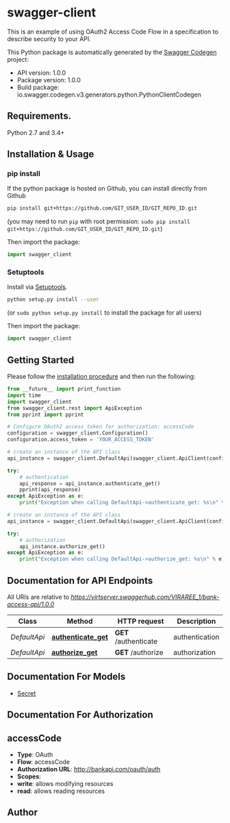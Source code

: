 # swagger-client
This is an example of using OAuth2 Access Code Flow in a specification to describe security to your API.

This Python package is automatically generated by the [Swagger Codegen](https://github.com/swagger-api/swagger-codegen) project:

- API version: 1.0.0
- Package version: 1.0.0
- Build package: io.swagger.codegen.v3.generators.python.PythonClientCodegen

## Requirements.

Python 2.7 and 3.4+

## Installation & Usage
### pip install

If the python package is hosted on Github, you can install directly from Github

```sh
pip install git+https://github.com/GIT_USER_ID/GIT_REPO_ID.git
```
(you may need to run `pip` with root permission: `sudo pip install git+https://github.com/GIT_USER_ID/GIT_REPO_ID.git`)

Then import the package:
```python
import swagger_client 
```

### Setuptools

Install via [Setuptools](http://pypi.python.org/pypi/setuptools).

```sh
python setup.py install --user
```
(or `sudo python setup.py install` to install the package for all users)

Then import the package:
```python
import swagger_client
```

## Getting Started

Please follow the [installation procedure](#installation--usage) and then run the following:

```python
from __future__ import print_function
import time
import swagger_client
from swagger_client.rest import ApiException
from pprint import pprint

# Configure OAuth2 access token for authorization: accessCode
configuration = swagger_client.Configuration()
configuration.access_token = 'YOUR_ACCESS_TOKEN'

# create an instance of the API class
api_instance = swagger_client.DefaultApi(swagger_client.ApiClient(configuration))

try:
    # authentication
    api_response = api_instance.authenticate_get()
    pprint(api_response)
except ApiException as e:
    print("Exception when calling DefaultApi->authenticate_get: %s\n" % e)

# create an instance of the API class
api_instance = swagger_client.DefaultApi(swagger_client.ApiClient(configuration))

try:
    # authorization
    api_instance.authorize_get()
except ApiException as e:
    print("Exception when calling DefaultApi->authorize_get: %s\n" % e)
```

## Documentation for API Endpoints

All URIs are relative to *https://virtserver.swaggerhub.com/VIRAREE_1/bank-access-api/1.0.0*

Class | Method | HTTP request | Description
------------ | ------------- | ------------- | -------------
*DefaultApi* | [**authenticate_get**](docs/DefaultApi.md#authenticate_get) | **GET** /authenticate | authentication
*DefaultApi* | [**authorize_get**](docs/DefaultApi.md#authorize_get) | **GET** /authorize | authorization

## Documentation For Models

 - [Secret](docs/Secret.md)

## Documentation For Authorization


## accessCode

- **Type**: OAuth
- **Flow**: accessCode
- **Authorization URL**: http://bankapi.com/oauth/auth
- **Scopes**: 
 - **write**: allows modifying resources
 - **read**: allows reading resources


## Author


